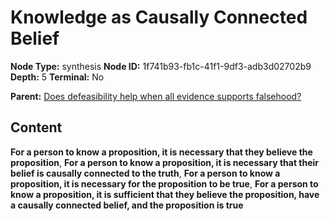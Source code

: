 # Knowledge as Causally Connected Belief

**Node Type:** synthesis
**Node ID:** 1f741b93-fb1c-41f1-9df3-adb3d02702b9
**Depth:** 5
**Terminal:** No

**Parent:** [Does defeasibility help when all evidence supports falsehood?](does-defeasibility-help-when-all-evidence-supports-falsehood-antithesis-07ebf2ea-87d2-4876-8665-3b359dc8e5f0.md)

## Content

**For a person to know a proposition, it is necessary that they believe the proposition**, **For a person to know a proposition, it is necessary that their belief is causally connected to the truth**, **For a person to know a proposition, it is necessary for the proposition to be true**, **For a person to know a proposition, it is sufficient that they believe the proposition, have a causally connected belief, and the proposition is true**
